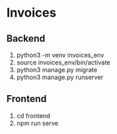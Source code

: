 # Invoices

## Backend
1. python3 -m venv invoices_env
2. source invoices_env/bin/activate
3. python3 manage.py migrate
4. python3 manage.py runserver

## Frontend
1. cd frontend
2. npm run serve


